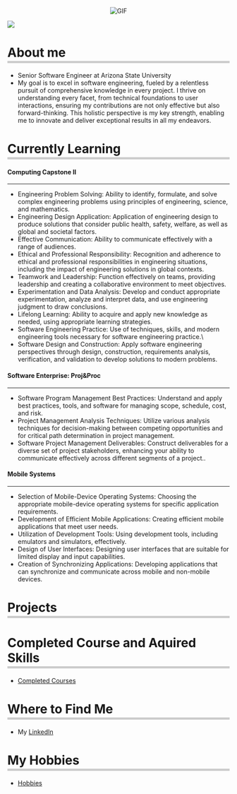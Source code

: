 <p align="center">
  <img src="https://media.giphy.com/media/ko7twHhomhk8E/giphy.gif" alt="GIF">
</p>


![](https://komarev.com/ghpvc/?username=bstuva&color=green&label=Visitors&style=flat-square)

<h1 style="border-bottom: 5px solid #ccc; padding-bottom: 2px;">About me</h1>

* Senior Software Engineer at Arizona State University
* My goal is to excel in software engineering, fueled by a relentless pursuit of comprehensive knowledge in every project. I thrive on understanding every facet, from technical foundations to user interactions, ensuring my contributions are not only effective but also forward-thinking. This holistic perspective is my key strength, enabling me to innovate and deliver exceptional results in all my endeavors.

<h1 style="border-bottom: 5px solid #ccc; padding-bottom: 2px;">Currently Learning</h1>

#### Computing Capstone II
-----------------------------
- Engineering Problem Solving: Ability to identify, formulate, and solve complex engineering problems using principles of engineering, science, and mathematics.
- Engineering Design Application: Application of engineering design to produce solutions that consider public health, safety, welfare, as well as global and societal factors.
- Effective Communication: Ability to communicate effectively with a range of audiences.
- Ethical and Professional Responsibility: Recognition and adherence to ethical and professional responsibilities in engineering situations, including the impact of engineering solutions in global contexts.
- Teamwork and Leadership: Function effectively on teams, providing leadership and creating a collaborative environment to meet objectives.
- Experimentation and Data Analysis: Develop and conduct appropriate experimentation, analyze and interpret data, and use engineering judgment to draw conclusions.
- Lifelong Learning: Ability to acquire and apply new knowledge as needed, using appropriate learning strategies.
- Software Engineering Practice: Use of techniques, skills, and modern engineering tools necessary for software engineering practice.\
- Software Design and Construction: Apply software engineering perspectives through design, construction, requirements analysis, verification, and validation to develop solutions to modern problems.

#### Software Enterprise: Proj&Proc
------------------------------------
- Software Program Management Best Practices: Understand and apply best practices, tools, and software for managing scope, schedule, cost, and risk.
- Project Management Analysis Techniques: Utilize various analysis techniques for decision-making between competing opportunities and for critical path determination in project management.
- Software Project Management Deliverables: Construct deliverables for a diverse set of project stakeholders, enhancing your ability to communicate effectively across different segments of a project..

####  Mobile Systems
---------------------------------------
- Selection of Mobile-Device Operating Systems: Choosing the appropriate mobile-device operating systems for specific application requirements.
- Development of Efficient Mobile Applications: Creating efficient mobile applications that meet user needs.
- Utilization of Development Tools: Using development tools, including emulators and simulators, effectively.
- Design of User Interfaces: Designing user interfaces that are suitable for limited display and input capabilities.
- Creation of Synchronizing Applications: Developing applications that can synchronize and communicate across mobile and non-mobile devices.

<h1 style="border-bottom: 5px solid #ccc; padding-bottom: 2px;">Projects</h1>

<h1 style="border-bottom: 5px solid #ccc; padding-bottom: 2px;">Completed Course and Aquired Skills</h1>

- [Completed Courses](PastCourses.md)


<h1 style="border-bottom: 5px solid #ccc; padding-bottom: 2px;">Where to Find Me</h1>

* My [LinkedIn](https://www.linkedin.com/in/brayden-stuva/)

<h1 style="border-bottom: 5px solid #ccc; padding-bottom: 2px;">My Hobbies</h1>

- [Hobbies](hobbies.md)

